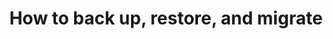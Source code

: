 ---
lang: en
layout: doc
permalink: /doc/how-to-back-up-restore-and-migrate/
redirect_from:
- /doc/backup-restore/
- /en/doc/backup-restore/
- /doc/BackupRestore/
- /wiki/BackupRestore/
redirect_to: https://qubes-doc-rst.readthedocs.io/en/latest/user/how-to-guides/how-to-back-up-restore-and-migrate.html
ref: 199
title: How to back up, restore, and migrate
---